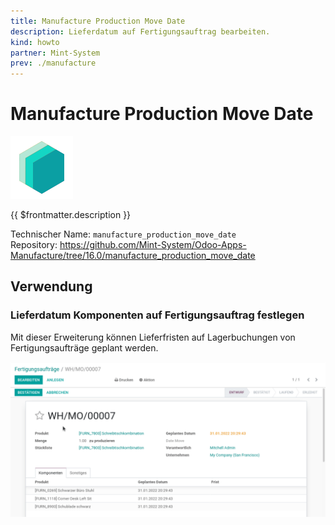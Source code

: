 ```yaml
---
title: Manufacture Production Move Date
description: Lieferdatum auf Fertigungsauftrag bearbeiten.
kind: howto
partner: Mint-System
prev: ./manufacture
---
```


# Manufacture Production Move Date

![icon_oms_box](attachments/icons_odoo_mint_system.png)

{{ $frontmatter.description }}

Technischer Name: `manufacture_production_move_date`\
Repository: <https://github.com/Mint-System/Odoo-Apps-Manufacture/tree/16.0/manufacture_production_move_date>

## Verwendung

### Lieferdatum Komponenten auf Fertigungsauftrag festlegen

Mit dieser Erweiterung können Lieferfristen auf Lagerbuchungen von Fertigungsaufträge geplant werden.

![Manufacture Production Move Date](attachments/Manufacture%20Production%20Move%20Date.gif)
